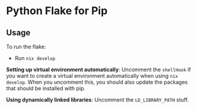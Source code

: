 # Python Flake for Pip

## Usage

To run the flake:

- Run `nix develop`

**Setting up virtual environment automatically**:
Uncomment the `shellHook` if you want to create a virtual environment automatically when using `nix develop`.
When you uncomment this, you should also update the packages that should be installed with pip.

**Using dynamically linked libraries**:
Uncomment the `LD_LIBRARY_PATH` stuff.
